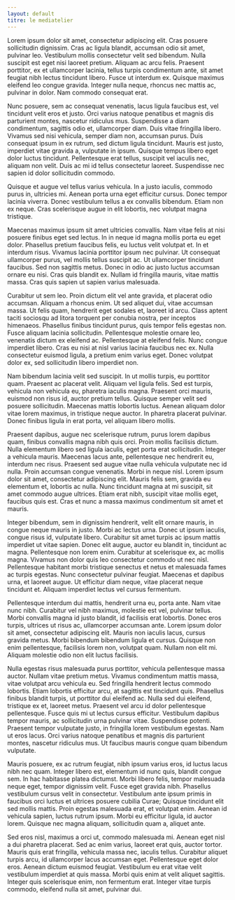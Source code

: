 ```yaml
---
layout: default
titre: le mediatelier
---
```


Lorem ipsum dolor sit amet, consectetur adipiscing elit. Cras posuere sollicitudin dignissim. Cras ac ligula blandit, accumsan odio sit amet, pulvinar leo. Vestibulum mollis consectetur velit sed bibendum. Nulla suscipit est eget nisi laoreet pretium. Aliquam ac arcu felis. Praesent porttitor, ex et ullamcorper lacinia, tellus turpis condimentum ante, sit amet feugiat nibh lectus tincidunt libero. Fusce ut interdum ex. Quisque maximus eleifend leo congue gravida. Integer nulla neque, rhoncus nec mattis ac, pulvinar in dolor. Nam commodo consequat erat.

Nunc posuere, sem ac consequat venenatis, lacus ligula faucibus est, vel tincidunt velit eros et justo. Orci varius natoque penatibus et magnis dis parturient montes, nascetur ridiculus mus. Suspendisse a diam condimentum, sagittis odio et, ullamcorper diam. Duis vitae fringilla libero. Vivamus sed nisi vehicula, semper diam non, accumsan purus. Duis consequat ipsum in ex rutrum, sed dictum ligula tincidunt. Mauris est justo, imperdiet vitae gravida a, vulputate in ipsum. Quisque tempus libero eget dolor luctus tincidunt. Pellentesque erat tellus, suscipit vel iaculis nec, aliquam non velit. Duis ac mi id tellus consectetur laoreet. Suspendisse nec sapien id dolor sollicitudin commodo.

Quisque et augue vel tellus varius vehicula. In a justo iaculis, commodo purus in, ultricies mi. Aenean porta urna eget efficitur cursus. Donec tempor lacinia viverra. Donec vestibulum tellus a ex convallis bibendum. Etiam non ex neque. Cras scelerisque augue in elit lobortis, nec volutpat magna tristique.

Maecenas maximus ipsum sit amet ultricies convallis. Nam vitae felis at nisi posuere finibus eget sed lectus. In in neque id magna mollis porta eu eget dolor. Phasellus pretium faucibus felis, eu luctus velit volutpat et. In et interdum risus. Vivamus lacinia porttitor ipsum nec pulvinar. Ut consequat ullamcorper purus, vel mollis tellus suscipit ac. Ut ullamcorper tincidunt faucibus. Sed non sagittis metus. Donec in odio ac justo luctus accumsan ornare eu nisi. Cras quis blandit ex. Nullam id fringilla mauris, vitae mattis massa. Cras quis sapien ut sapien varius malesuada.

Curabitur ut sem leo. Proin dictum elit vel ante gravida, et placerat odio accumsan. Aliquam a rhoncus enim. Ut sed aliquet dui, vitae accumsan massa. Ut felis quam, hendrerit eget sodales et, laoreet id arcu. Class aptent taciti sociosqu ad litora torquent per conubia nostra, per inceptos himenaeos. Phasellus finibus tincidunt purus, quis tempor felis egestas non. Fusce aliquam lacinia sollicitudin. Pellentesque molestie ornare leo, venenatis dictum ex eleifend ac. Pellentesque at eleifend felis. Nunc congue imperdiet libero. Cras eu nisi at nisl varius lacinia faucibus nec ex. Nulla consectetur euismod ligula, a pretium enim varius eget. Donec volutpat dolor ex, sed sollicitudin libero imperdiet non.

Nam bibendum lacinia velit sed suscipit. In ut mollis turpis, eu porttitor quam. Praesent ac placerat velit. Aliquam vel ligula felis. Sed est turpis, vehicula non vehicula eu, pharetra iaculis magna. Praesent orci mauris, euismod non risus id, auctor pretium tellus. Quisque semper velit sed posuere sollicitudin. Maecenas mattis lobortis luctus. Aenean aliquam dolor vitae lorem maximus, in tristique neque auctor. In pharetra placerat pulvinar. Donec finibus ligula in erat porta, vel aliquam libero mollis.

Praesent dapibus, augue nec scelerisque rutrum, purus lorem dapibus quam, finibus convallis magna nibh quis orci. Proin mollis facilisis dictum. Nulla elementum libero sed ligula iaculis, eget porta erat sollicitudin. Integer a vehicula mauris. Maecenas lacus ante, pellentesque nec hendrerit eu, interdum nec risus. Praesent sed augue vitae nulla vehicula vulputate nec id nulla. Proin accumsan congue venenatis. Morbi in neque nisl. Lorem ipsum dolor sit amet, consectetur adipiscing elit. Mauris felis sem, gravida eu elementum et, lobortis ac nulla. Nunc tincidunt magna at mi suscipit, sit amet commodo augue ultrices. Etiam erat nibh, suscipit vitae mollis eget, faucibus quis est. Cras et nunc a massa maximus condimentum sit amet et mauris.

Integer bibendum, sem in dignissim hendrerit, velit elit ornare mauris, in congue neque mauris in justo. Morbi ac lectus urna. Donec ut ipsum iaculis, congue risus id, vulputate libero. Curabitur sit amet turpis ac ipsum mattis imperdiet ut vitae sapien. Donec elit augue, auctor eu blandit in, tincidunt ac magna. Pellentesque non lorem enim. Curabitur at scelerisque ex, ac mollis magna. Vivamus non dolor quis leo consectetur commodo ut nec nisl. Pellentesque habitant morbi tristique senectus et netus et malesuada fames ac turpis egestas. Nunc consectetur pulvinar feugiat. Maecenas et dapibus urna, et laoreet augue. Ut efficitur diam neque, vitae placerat neque tincidunt et. Aliquam imperdiet lectus vel cursus fermentum.

Pellentesque interdum dui mattis, hendrerit urna eu, porta ante. Nam vitae nunc nibh. Curabitur vel nibh maximus, molestie est vel, pulvinar tellus. Morbi convallis magna id justo blandit, id facilisis erat lobortis. Donec eros turpis, ultrices ut risus ac, ullamcorper accumsan ante. Lorem ipsum dolor sit amet, consectetur adipiscing elit. Mauris non iaculis lacus, cursus gravida metus. Morbi bibendum bibendum ligula et cursus. Quisque non enim pellentesque, facilisis lorem non, volutpat quam. Nullam non elit mi. Aliquam molestie odio non elit luctus facilisis.

Nulla egestas risus malesuada purus porttitor, vehicula pellentesque massa auctor. Nullam vitae pretium metus. Vivamus condimentum mattis massa, vitae volutpat arcu vehicula eu. Sed fringilla hendrerit lectus commodo lobortis. Etiam lobortis efficitur arcu, at sagittis est tincidunt quis. Phasellus finibus blandit turpis, ut porttitor dui eleifend ac. Nulla sed dui eleifend, tristique ex et, laoreet metus. Praesent vel arcu id dolor pellentesque pellentesque. Fusce quis mi ut lectus cursus efficitur. Vestibulum dapibus tempor mauris, ac sollicitudin urna pulvinar vitae. Suspendisse potenti. Praesent tempor vulputate justo, in fringilla lorem vestibulum egestas. Nam ut eros lacus. Orci varius natoque penatibus et magnis dis parturient montes, nascetur ridiculus mus. Ut faucibus mauris congue quam bibendum vulputate.

Mauris posuere, ex ac rutrum feugiat, nibh ipsum varius eros, id luctus lacus nibh nec quam. Integer libero est, elementum id nunc quis, blandit congue sem. In hac habitasse platea dictumst. Morbi libero felis, tempor malesuada neque eget, tempor dignissim velit. Fusce eget gravida nibh. Phasellus vestibulum cursus velit in consectetur. Vestibulum ante ipsum primis in faucibus orci luctus et ultrices posuere cubilia Curae; Quisque tincidunt elit sed mollis mattis. Proin egestas malesuada erat, et volutpat enim. Aenean id vehicula sapien, luctus rutrum ipsum. Morbi eu efficitur ligula, id auctor lorem. Quisque nec magna aliquam, sollicitudin quam a, aliquet ante.

Sed eros nisl, maximus a orci ut, commodo malesuada mi. Aenean eget nisl a dui pharetra placerat. Sed ac enim varius, laoreet erat quis, auctor tortor. Mauris quis erat fringilla, vehicula massa nec, iaculis tellus. Curabitur aliquet turpis arcu, id ullamcorper lacus accumsan eget. Pellentesque eget dolor eros. Aenean dictum euismod feugiat. Vestibulum eu erat vitae velit vestibulum imperdiet at quis massa. Morbi quis enim at velit aliquet sagittis. Integer quis scelerisque enim, non fermentum erat. Integer vitae turpis commodo, eleifend nulla sit amet, pulvinar dui.
